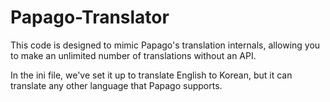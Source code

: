 # Papago-Translator

This code is designed to mimic Papago's translation internals, allowing you to make an unlimited number of translations without an API.

In the ini file, we've set it up to translate English to Korean, but it can translate any other language that Papago supports.
